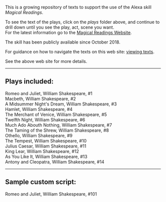 This is a growing repository of texts to support the use of the Alexa skill *Magical Readings*.  
  
To see the text of the plays, click on the *plays* folder above, and continue to drill down until you see the play, act, scene you want.  
For the latest information go to the [Magical Readings Website](http://www.magical-readings.com).

The skill has been publicly available since October 2018.

For guidance on how to navigate the texts on this web site: [viewing texts](http://www.magical-readings.com/viewing-texts.html).

See the above web site for more details.  

---
## Plays included:  
Romeo and Juliet, William Shakespeare, #1  
Macbeth, William Shakespeare, #2  
A Midsummer Night's Dream, William Shakespeare, #3  
Hamlet, William Shakespeare, #4  
The Merchant of Venice, William Shakespeare, #5  
Twelfth Night, William Shakespeare, #6  
Much Ado Abouth Nothing, William Shakespeare, #7  
The Taming of the Shrew, William Shakespeare, #8  
Othello, William Shakespeare, #9  
The Tempest, William Shakespeare, #10  
Julius Caesar, William Shakespeare, #11  
King Lear, William Shakespeare, #12  
As You Like It, William Shakespeare, #13  
Antony and Cleopatra, William Shakespeare, #14  

---
## Sample custom script:  
Romeo and Juliet, William Shakespeare, #101
